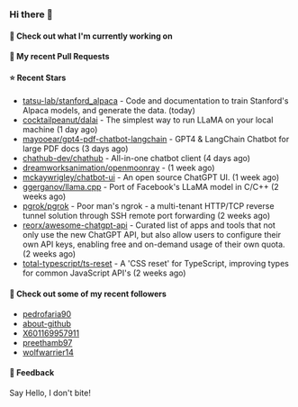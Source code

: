 ### Hi there 👋

#### 👷 Check out what I'm currently working on

#### 🔨 My recent Pull Requests


#### ⭐ Recent Stars

- [tatsu-lab/stanford_alpaca](https://github.com/tatsu-lab/stanford_alpaca) - Code and documentation to train Stanford&#39;s Alpaca models, and generate the data. (today)
- [cocktailpeanut/dalai](https://github.com/cocktailpeanut/dalai) - The simplest way to run LLaMA on your local machine (1 day ago)
- [mayooear/gpt4-pdf-chatbot-langchain](https://github.com/mayooear/gpt4-pdf-chatbot-langchain) - GPT4 &amp; LangChain Chatbot for large PDF docs (3 days ago)
- [chathub-dev/chathub](https://github.com/chathub-dev/chathub) - All-in-one chatbot client (4 days ago)
- [dreamworksanimation/openmoonray](https://github.com/dreamworksanimation/openmoonray) -  (1 week ago)
- [mckaywrigley/chatbot-ui](https://github.com/mckaywrigley/chatbot-ui) - An open source ChatGPT UI. (1 week ago)
- [ggerganov/llama.cpp](https://github.com/ggerganov/llama.cpp) - Port of Facebook&#39;s LLaMA model in C/C&#43;&#43; (2 weeks ago)
- [pgrok/pgrok](https://github.com/pgrok/pgrok) - Poor man&#39;s ngrok - a multi-tenant HTTP/TCP reverse tunnel solution through SSH remote port forwarding (2 weeks ago)
- [reorx/awesome-chatgpt-api](https://github.com/reorx/awesome-chatgpt-api) - Curated list of apps and tools that not only use the new ChatGPT API, but also allow users to configure their own API keys, enabling free and on-demand usage of their own quota. (2 weeks ago)
- [total-typescript/ts-reset](https://github.com/total-typescript/ts-reset) - A &#39;CSS reset&#39; for TypeScript, improving types for common JavaScript API&#39;s (2 weeks ago)

#### 👯 Check out some of my recent followers

- [pedrofaria90](https://github.com/pedrofaria90)
- [about-github](https://github.com/about-github)
- [X601169957911](https://github.com/X601169957911)
- [preethamb97](https://github.com/preethamb97)
- [wolfwarrier14](https://github.com/wolfwarrier14)

#### 💬 Feedback

Say Hello, I don't bite!